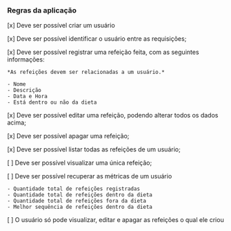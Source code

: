 ### Regras da aplicação

[x] Deve ser possível criar um usuário

[x] Deve ser possível identificar o usuário entre as requisições;

[x] Deve ser possível registrar uma refeição feita, com as seguintes informações:
    
    *As refeições devem ser relacionadas a um usuário.*
    
    - Nome
    - Descrição
    - Data e Hora
    - Está dentro ou não da dieta

[x] Deve ser possível editar uma refeição, podendo alterar todos os dados acima;

[x] Deve ser possível apagar uma refeição;

[x] Deve ser possível listar todas as refeições de um usuário;

[ ] Deve ser possível visualizar uma única refeição;

[ ] Deve ser possível recuperar as métricas de um usuário

    - Quantidade total de refeições registradas
    - Quantidade total de refeições dentro da dieta
    - Quantidade total de refeições fora da dieta
    - Melhor sequência de refeições dentro da dieta

[ ] O usuário só pode visualizar, editar e apagar as refeições o qual ele criou